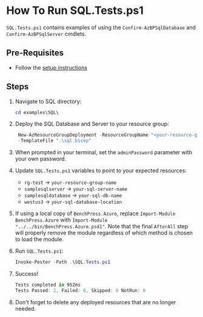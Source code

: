 # How To Run SQL.Tests.ps1

`SQL.Tests.ps1` contains examples of using the `Confirm-AzBPSqlDatabase` and `Confirm-AzBPSqlServer` cmdlets.

## Pre-Requisites

- Follow the [setup instructions](../README.md)

## Steps

1. Navigate to SQL directory:

   ```Powershell
   cd examples\SQL\
   ```

1. Deploy the SQL Database and Server to your resource group:

   ```Powershell
    New-AzResourceGroupDeployment -ResourceGroupName "<your-resource-group-name>"`
    -TemplateFile ".\sql.bicep"
   ```

1. When prompted in your terminal, set the `adminPassword` parameter with your own password.

1. Update `SQL.Tests.ps1` variables to point to your expected resources:

   - `rg-test`           -> `your-resource-group-name`
   - `samplesqlserver`   -> `your-sql-server-name`
   - `samplesqldatabase` -> `your-sql-db-name`
   - `westus3`           -> `your-sql-database-location`

1. If using a local copy of `BenchPress.Azure`, replace `Import-Module BenchPress.Azure` with
`Import-Module "../../bin/BenchPress.Azure.psd1"`. Note that the final `AfterAll` step will properly remove the module
regardless of which method is chosen to load the module.

1. Run `SQL.Tests.ps1`:

   ```Powershell
   Invoke-Pester -Path .\SQL.Tests.ps1
   ```

1. Success!

   ```Powershell
   Tests completed in 952ms
   Tests Passed: 2, Failed: 0, Skipped: 0 NotRun: 0
   ```

1. Don't forget to delete any deployed resources that are no longer needed.
